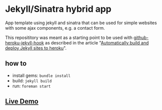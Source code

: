 # Jekyll/Sinatra hybrid app

App template using jekyll and sinatra that can be used for simple websites with some ajax components, e.g. a contact form.

This reposititory was meant as a starting point to be used with [github-heroku-jekyll-hook](https://github.com/dommmel/github-heroku-jekyll-hook) as described in the article "[Automatically build and deploy Jekyll sites to heroku](https://coderwall.com/p/st0hcq)".

## how to

* install gems: ```bundle install```
* build: ```jekyll build```
* run: ```foreman start```

## [Live Demo](http://sinatra-jekyll-hybrid.herokuapp.com/)


